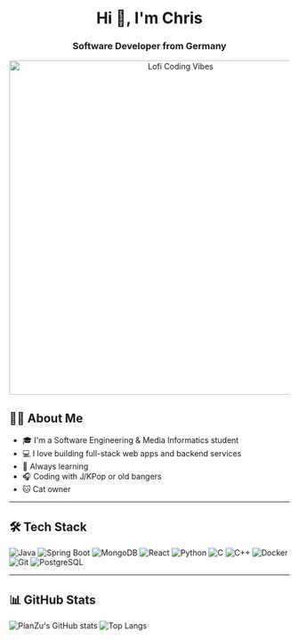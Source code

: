 <h1 align="center">Hi 👋, I'm Chris</h1>
<h3 align="center">Software Developer from Germany</h3>

<p align="center">
  <img src="https://media.giphy.com/media/RMwgs5kZqkRyhF24KK/giphy.gif" alt="Lofi Coding Vibes" width="600" />
</p>

## 👨‍💻 About Me

- 🎓 I'm a Software Engineering & Media Informatics student
- 💻 I love building full-stack web apps and backend services
- 🧠 Always learning 
- 🎧 Coding with J/KPop or old bangers 
- 🐱 Cat owner 

---

## 🛠️ Tech Stack
![Java](https://img.shields.io/badge/Java-ED8B00?style=for-the-badge&logo=java&logoColor=white)
![Spring Boot](https://img.shields.io/badge/SpringBoot-6DB33F?style=for-the-badge&logo=spring&logoColor=white)
![MongoDB](https://img.shields.io/badge/MongoDB-4EA94B?style=for-the-badge&logo=mongodb&logoColor=white)
![React](https://img.shields.io/badge/React-20232A?style=for-the-badge&logo=react&logoColor=61DAFB)
![Python](https://img.shields.io/badge/Python-3776AB?style=for-the-badge&logo=python&logoColor=white)
![C](https://img.shields.io/badge/C-00599C?style=for-the-badge&logo=c&logoColor=white)
![C++](https://img.shields.io/badge/C%2B%2B-00599C?style=for-the-badge&logo=c%2B%2B&logoColor=white)
![Docker](https://img.shields.io/badge/Docker-2496ED?style=for-the-badge&logo=docker&logoColor=white)
![Git](https://img.shields.io/badge/Git-F05032?style=for-the-badge&logo=git&logoColor=white)
![PostgreSQL](https://img.shields.io/badge/PostgreSQL-336791?style=for-the-badge&logo=postgresql&logoColor=white)


---

## 📊 GitHub Stats
![PianZu's GitHub stats](https://github-readme-stats.vercel.app/api?username=PianZu&show_icons=true&theme=radical)
![Top Langs](https://github-readme-stats.vercel.app/api/top-langs/?username=PianZu&layout=compact&theme=radical)


